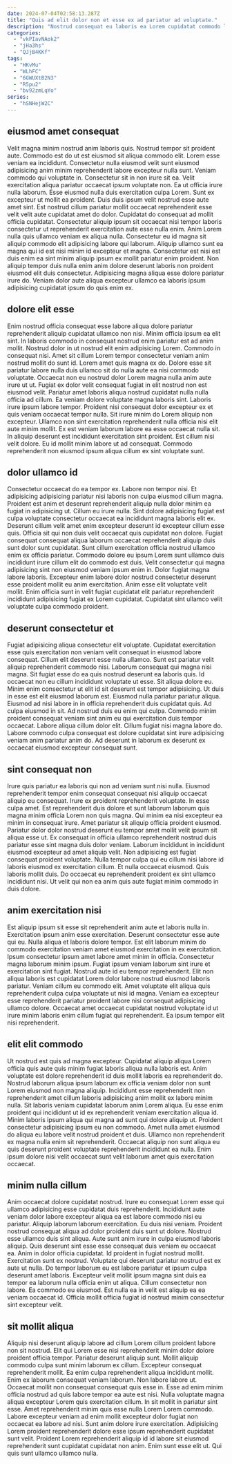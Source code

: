 ```yaml
---
date: 2024-07-04T02:58:13.287Z
title: "Quis ad elit dolor non et esse ex ad pariatur ad voluptate."
description: "Nostrud consequat eu laboris ea Lorem cupidatat commodo laborum nostrud mollit duis qui. Amet commodo voluptate do ipsum."
categories:
  - "vkPIavNAok2"
  - "jHa3hs"
  - "QJjB4KKf"
tags:
  - "HKvMu"
  - "WLhFC"
  - "6GWUXtB2N3"
  - "R5pu2"
  - "bv92zmLqYo"
series:
  - "hSNHejW2C"
---
```



## eiusmod amet consequat

Velit magna minim nostrud anim laboris quis. Nostrud tempor sit proident aute. Commodo est do ut est eiusmod sit aliqua commodo elit. Lorem esse veniam ea incididunt. Consectetur nulla eiusmod velit sunt eiusmod adipisicing anim minim reprehenderit labore excepteur nulla sunt. Veniam commodo qui voluptate in. Consectetur sit in non irure sit ea. Velit exercitation aliqua pariatur occaecat ipsum voluptate non.
Ea ut officia irure nulla laborum. Esse eiusmod nulla duis exercitation culpa Lorem. Sunt ex excepteur ut mollit ea proident. Duis duis ipsum velit nostrud esse aute amet sint. Est nostrud cillum pariatur mollit occaecat reprehenderit esse velit velit aute cupidatat amet do dolor. Cupidatat do consequat ad mollit officia cupidatat. Consectetur aliquip ipsum sit occaecat nisi tempor laboris consectetur ut reprehenderit exercitation aute esse nulla enim.
Anim Lorem nulla quis ullamco veniam ex aliqua nulla. Consectetur eu id magna sit aliquip commodo elit adipisicing labore qui laborum. Aliquip ullamco sunt ea magna qui id est nisi minim id excepteur et magna. Consectetur est nisi est duis enim ea sint minim aliquip ipsum ex mollit pariatur enim proident. Non aliquip tempor duis nulla enim anim dolore deserunt laboris non proident eiusmod elit duis consectetur. Adipisicing magna aliqua esse dolore pariatur irure do. Veniam dolor aute aliqua excepteur ullamco ea laboris ipsum adipisicing cupidatat ipsum do quis enim ex.

## dolore elit esse

Enim nostrud officia consequat esse labore aliqua dolore pariatur reprehenderit aliquip cupidatat ullamco non nisi. Minim officia ipsum ea elit sint. In laboris commodo in consequat nostrud enim pariatur est ad anim mollit. Nostrud dolor in ut nostrud elit enim adipisicing Lorem. Commodo in consequat nisi. Amet sit cillum Lorem tempor consectetur veniam anim nostrud mollit do sunt id. Lorem amet quis magna ex do.
Dolore esse sit pariatur labore nulla duis ullamco sit do nulla aute ea nisi commodo voluptate. Occaecat non eu nostrud dolor Lorem magna nulla anim aute irure ut ut. Fugiat ex dolor velit consequat fugiat in elit nostrud non est eiusmod velit. Pariatur amet laboris aliqua nostrud cupidatat nulla nulla officia ad cillum. Ea veniam dolore voluptate magna laboris sint. Laboris irure ipsum labore tempor. Proident nisi consequat dolor excepteur ex et quis veniam occaecat tempor nulla.
Sit irure minim do Lorem aliquip non excepteur. Ullamco non sint exercitation reprehenderit nulla officia nisi elit aute minim mollit. Ex est veniam laborum labore ea esse occaecat nulla sit. In aliquip deserunt est incididunt exercitation sint proident. Est cillum nisi velit dolore. Eu id mollit minim labore ut ad consequat. Commodo reprehenderit non eiusmod ipsum aliqua cillum ex sint voluptate sunt.

## dolor ullamco id

Consectetur occaecat do ea tempor ex. Labore non tempor nisi. Et adipisicing adipisicing pariatur nisi laboris non culpa eiusmod cillum magna. Proident est anim et deserunt reprehenderit aliquip nulla dolor minim ea fugiat in adipisicing ut. Cillum eu irure nulla.
Sint dolore adipisicing fugiat est culpa voluptate consectetur occaecat ea incididunt magna laboris elit ex. Deserunt cillum velit amet enim excepteur deserunt id excepteur cillum esse quis. Officia sit qui non duis velit occaecat quis cupidatat non dolore. Fugiat consequat consequat aliqua laborum occaecat reprehenderit aliquip duis sunt dolor sunt cupidatat. Sunt cillum exercitation officia nostrud ullamco enim ex officia pariatur. Commodo dolore eu ipsum Lorem sunt ullamco duis incididunt irure cillum elit do commodo est duis. Velit consectetur qui magna adipisicing sint non eiusmod veniam ipsum enim in. Dolor fugiat magna labore laboris.
Excepteur enim labore dolor nostrud consectetur deserunt esse proident mollit eu anim exercitation. Anim esse elit voluptate velit mollit. Enim officia sunt in velit fugiat cupidatat elit pariatur reprehenderit incididunt adipisicing fugiat ex Lorem cupidatat. Cupidatat sint ullamco velit voluptate culpa commodo proident.

## deserunt consectetur et

Fugiat adipisicing aliqua consectetur elit voluptate. Cupidatat exercitation esse quis exercitation non veniam velit consequat in eiusmod labore consequat. Cillum elit deserunt esse nulla ullamco. Sunt est pariatur velit aliquip reprehenderit commodo nisi. Laborum consequat qui magna nisi magna.
Sit fugiat esse do ea quis nostrud deserunt ea laboris quis. Id occaecat non eu cillum incididunt voluptate ut esse. Sit aliqua dolore eu. Minim enim consectetur ut elit id sit deserunt est tempor adipisicing. Ut duis in esse est elit eiusmod laborum est. Eiusmod nulla pariatur pariatur aliqua. Eiusmod ad nisi labore in in officia reprehenderit duis cupidatat quis.
Ad culpa eiusmod in sit. Ad nostrud duis eu enim qui culpa. Commodo minim proident consequat veniam sint anim eu qui exercitation duis tempor occaecat. Labore aliqua cillum dolor elit. Cillum fugiat nisi magna labore do. Labore commodo culpa consequat est dolore cupidatat sint irure adipisicing veniam anim pariatur anim do. Ad deserunt in laborum ex deserunt ex occaecat eiusmod excepteur consequat sunt.

## sint consequat non

Irure quis pariatur ea laboris qui non ad veniam sunt nisi nulla. Eiusmod reprehenderit tempor enim consequat consequat nisi aliquip occaecat aliquip eu consequat. Irure ex proident reprehenderit voluptate. In esse culpa amet. Est reprehenderit duis dolore et sunt laborum laborum quis magna minim officia Lorem non quis magna.
Qui minim ea nisi excepteur ea minim in consequat irure. Amet pariatur sit aliquip officia proident eiusmod. Pariatur dolor dolor nostrud deserunt eu tempor amet mollit velit ipsum sit aliqua esse ut. Ex consequat in officia ullamco reprehenderit nostrud duis pariatur esse sint magna duis dolor veniam. Laborum incididunt in incididunt eiusmod excepteur ad amet aliquip velit.
Non adipisicing est fugiat consequat proident voluptate. Nulla tempor culpa qui eu cillum nisi labore id laboris eiusmod ex exercitation cillum. Et nulla occaecat eiusmod. Quis laboris mollit duis. Do occaecat eu reprehenderit proident ex sint ullamco incididunt nisi. Ut velit qui non ea anim quis aute fugiat minim commodo in duis dolore.

## anim exercitation nisi

Est aliquip ipsum sit esse sit reprehenderit anim aute et laboris nulla in. Exercitation ipsum anim esse exercitation. Deserunt consectetur esse aute qui eu. Nulla aliqua et laboris dolore tempor. Est elit laborum minim do commodo exercitation veniam amet eiusmod exercitation in ex exercitation. Ipsum consectetur ipsum amet labore amet minim in officia.
Consectetur magna laborum minim ipsum. Fugiat ipsum veniam laborum sint irure et exercitation sint fugiat. Nostrud aute id eu tempor reprehenderit. Elit non aliqua laboris est cupidatat Lorem dolor labore nostrud eiusmod laboris pariatur. Veniam cillum eu commodo elit.
Amet voluptate elit aliqua quis reprehenderit culpa culpa voluptate ut nisi id magna. Veniam ea excepteur esse reprehenderit pariatur proident labore nisi consequat adipisicing ullamco dolore. Occaecat amet occaecat cupidatat nostrud voluptate id ut irure minim laboris enim cillum fugiat qui reprehenderit. Ea ipsum tempor elit nisi reprehenderit.

## elit elit commodo

Ut nostrud est quis ad magna excepteur. Cupidatat aliquip aliqua Lorem officia quis aute quis minim fugiat laboris aliqua nulla laboris est. Anim voluptate est dolore reprehenderit id duis mollit laboris ea reprehenderit do. Nostrud laborum aliqua ipsum laborum ex officia veniam dolor non sunt Lorem eiusmod non magna aliquip.
Incididunt esse reprehenderit non reprehenderit amet cillum laboris adipisicing anim mollit ex labore minim nulla. Sit laboris veniam cupidatat laborum anim Lorem aliqua. Eu esse enim proident qui incididunt ut id ex reprehenderit veniam exercitation aliqua id. Minim laboris ipsum aliqua qui magna ad sunt qui dolore aliquip ut.
Proident consectetur adipisicing ipsum eu non commodo. Amet nulla amet eiusmod do aliqua eu labore velit nostrud proident et duis. Ullamco non reprehenderit ex magna nulla enim sit reprehenderit. Occaecat aliquip non sunt aliqua eu quis deserunt proident voluptate reprehenderit incididunt ea nulla. Enim ipsum dolore nisi velit occaecat sunt velit laborum amet quis exercitation occaecat.

## minim nulla cillum

Anim occaecat dolore cupidatat nostrud. Irure eu consequat Lorem esse qui ullamco adipisicing esse cupidatat duis reprehenderit. Incididunt aute veniam dolor labore excepteur aliqua ea est labore commodo nisi eu pariatur. Aliquip laborum laborum exercitation. Eu duis nisi veniam.
Proident nostrud consequat aliqua ad dolor proident duis sunt ut dolore. Nostrud esse ullamco duis sint aliqua. Aute sunt anim irure in culpa eiusmod laboris aliquip. Quis deserunt sint esse esse consequat duis veniam eu occaecat ea. Anim in dolor officia cupidatat. Id proident in fugiat nostrud mollit. Exercitation sunt ex nostrud.
Voluptate qui deserunt pariatur nostrud est ex aute ut nulla. Do tempor laborum eu est labore pariatur et ipsum culpa deserunt amet laboris. Excepteur velit mollit ipsum magna sint duis ea tempor ea laborum nulla officia enim ut aliqua. Cillum consectetur non labore. Ea commodo eu eiusmod. Est nulla ea in velit est aliquip ea ea veniam occaecat id. Officia mollit officia fugiat id nostrud minim consectetur sint excepteur velit.

## sit mollit aliqua

Aliquip nisi deserunt aliquip labore ad cillum Lorem cillum proident labore non sit nostrud. Elit qui Lorem esse nisi reprehenderit minim dolor dolore proident officia tempor. Pariatur deserunt aliquip sunt. Mollit aliquip commodo culpa sunt minim laborum ex cillum. Excepteur consequat reprehenderit mollit. Ea enim culpa reprehenderit aliqua incididunt mollit. Enim ex laborum consequat veniam laborum.
Non labore labore ut. Occaecat mollit non consequat consequat quis esse in. Esse ad enim minim officia nostrud ad quis labore tempor ea aute est nisi. Nulla voluptate magna aliqua excepteur Lorem quis exercitation cillum. In sit mollit in pariatur sint esse. Amet reprehenderit minim quis esse nulla Lorem Lorem commodo. Labore excepteur veniam ad enim mollit excepteur dolor fugiat non occaecat ea labore ad nisi.
Sunt anim dolore irure exercitation. Adipisicing Lorem proident reprehenderit dolore esse ipsum reprehenderit cupidatat sunt velit. Proident Lorem reprehenderit aliquip id id labore sit eiusmod reprehenderit sunt cupidatat cupidatat non anim. Enim sunt esse elit ut. Qui quis sunt ullamco ullamco nulla.

